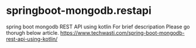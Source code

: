 # springboot-mongodb.restapi
spring boot mongodb REST API using kotlin
For brief descripation Please go thorugh below article.
https://www.techwasti.com/spring-boot-mongodb-rest-api-using-kotlin/
